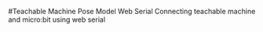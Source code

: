 #Teachable Machine Pose Model Web Serial
Connecting teachable machine and micro:bit using web serial
